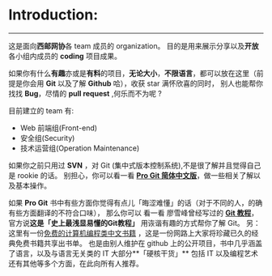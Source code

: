 # Introduction:
---
这是面向**西邮网协**各 team 成员的 organization。
目的是用来展示分享以及**开放**各小组内成员的 **coding** 项目成果。

如果你有什么**有趣**亦或是**有料**的项目，**无论大小**，**不限语言**，都可以放在这里（前提是你会用 **Git** 以及了解 **Github** 哈），收获 star 满怀欣喜的同时，
别人也能帮你找找 **Bug**，尽情的 **pull request** ,何乐而不为呢 ?

目前建立的 team 有:

 - Web 前端组(Front-end)
 - 安全组(Security)
 - 技术运营组(Operation Maintenance)
 
如果你之前只用过 **SVN** ，对 Git (集中式版本控制系统),不是很了解并且觉得自己是 rookie 的话。
别担心，你可以看一看 [**Pro Git 简体中文版**][1]，做一些相关了解以及基本操作。

如果 **Pro Git** 书中有些方面你觉得有点儿「晦涩难懂」的话（对于不同的人，的确有些方面翻译的不符合口味），
那么你可以 看一看 廖雪峰曾经写过的 **[Git 教程][2]**，官方说**这是「史上最浅显易懂的Git教程」** 用诙谐有趣的方式帮你了解 Git。
另：
这里有一份[免费的计算机编程类中文书籍][3] ，这是一份网路上大家将珍藏已久的经典免费书籍共享出书单。
也是由别人维护在 github 上的公开项目，书中几乎涵盖了语言，以及与语言无关类的 IT 大部分**「硬核干货」**
包括 IT 以及编程艺术还有其他等多个方面，在此向所有人推荐。


  [1]: http://liam0205.me/attachment/Git/progit.zh.pdf
  [2]: http://www.liaoxuefeng.com/wiki/0013739516305929606dd18361248578c67b8067c8c017b000
  [3]: https://github.com/justjavac/free-programming-books-zh_CN
